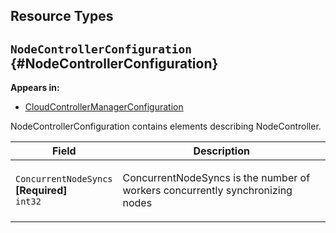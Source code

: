 

## Resource Types 


  
    
    

## `NodeControllerConfiguration`     {#NodeControllerConfiguration}
    

**Appears in:**

- [CloudControllerManagerConfiguration](#cloudcontrollermanager-config-k8s-io-v1alpha1-CloudControllerManagerConfiguration)


<p>NodeControllerConfiguration contains elements describing NodeController.</p>


<table class="table">
<thead><tr><th width="30%">Field</th><th>Description</th></tr></thead>
<tbody>
    
  
<tr><td><code>ConcurrentNodeSyncs</code> <B>[Required]</B><br/>
<code>int32</code>
</td>
<td>
   <p>ConcurrentNodeSyncs is the number of workers
concurrently synchronizing nodes</p>
</td>
</tr>
</tbody>
</table>